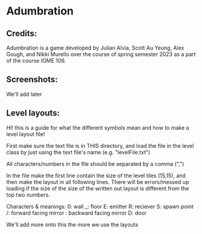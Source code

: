 # Adumbration

## Credits:
Adumbration is a game developed by Julian Alvia, Scott Au Yeung, Alex Gough, and Nikki Murello over the course of spring semester 2023 as a part of the course IGME 106.

## Screenshots:
We'll add later

## Level layouts:
HI! this is a guide for what the different symbols mean and how to make a level layout file!

First make sure the text file is in THIS directory, and load the file
in the level class by just using the text file's name (e.g. "levelFile.txt")

All characters/numbers in the file should be separated by a comma (",")

In the file make the first line contain the size of the level tiles (15,15),
and then make the layout in all following lines. There will be errors/messed 
up loading if the size of the size of the written out layout is different from
the top two numbers.

Characters & meanings:
0: wall
_: floor
E: emitter
R: reciever
S: spawn point
/: forward facing mirror
\: backward facing mirror
D: door

We'll add more onto this the more we use the layouts